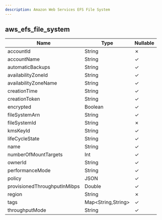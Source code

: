 ```yaml
---
description: Amazon Web Services EFS File System
---
```

aws_efs_file_system
-------------------

| **Name**                     | **Type**           | **Nullable** |
| ---------------------------- | ------------------ | ------------ |
| accountId                    | String             | &cross;      |
| accountName                  | String             | &check;      |
| automaticBackups             | String             | &check;      |
| availabilityZoneId           | String             | &check;      |
| availabilityZoneName         | String             | &check;      |
| creationTime                 | String             | &check;      |
| creationToken                | String             | &check;      |
| encrypted                    | Boolean            | &check;      |
| fileSystemArn                | String             | &check;      |
| fileSystemId                 | String             | &cross;      |
| kmsKeyId                     | String             | &check;      |
| lifeCycleState               | String             | &check;      |
| name                         | String             | &check;      |
| numberOfMountTargets         | Int                | &check;      |
| ownerId                      | String             | &check;      |
| performanceMode              | String             | &check;      |
| policy                       | JSON               | &check;      |
| provisionedThroughputInMibps | Double             | &check;      |
| region                       | String             | &cross;      |
| tags                         | Map<String,String> | &check;      |
| throughputMode               | String             | &check;      |
